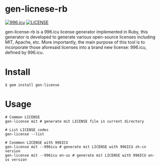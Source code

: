 # gen-licnese-rb

[![996.icu](https://img.shields.io/badge/link-996.icu-red.svg)](https://996.icu) [![LICENSE](https://img.shields.io/badge/license-Anti%20996-blue.svg)](https://github.com/996icu/996.ICU/blob/master/LICENSE)

gen-license-rb is a 996.icu license generator implemented in Ruby, this generator is developed to generate various open-source licenses including MIT, Apache, etc. More importantly, the main purpose of this tool is to incorporate those aforesaid licenses into a brand new license: 996.icu, defined by 996.icu.

# Install
```
$ gem install gen-license
```

# Usage
```
# Common LICENSE
gen-license mit # generate mit LICENSE file in current directory

# List LICENSE codes
gen-license --list

# Conmmon LICENSE with 996ICU
gen-license mit --996icu # generate mit LICENSE with 996ICU zh-cn version
gen-license mit --996icu en-us # generate mit LICENSE with 996ICU en-us version
```
